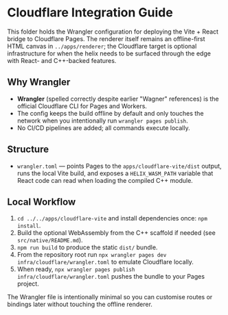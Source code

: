 # Cloudflare Integration Guide

This folder holds the Wrangler configuration for deploying the Vite + React bridge to Cloudflare Pages. The renderer itself
remains an offline-first HTML canvas in `../apps/renderer`; the Cloudflare target is optional infrastructure for when the helix
needs to be surfaced through the edge with React- and C++-backed features.

## Why Wrangler
- **Wrangler** (spelled correctly despite earlier "Wagner" references) is the official Cloudflare CLI for Pages and Workers.
- The config keeps the build offline by default and only touches the network when you intentionally run `wrangler pages publish`.
- No CI/CD pipelines are added; all commands execute locally.

## Structure
- `wrangler.toml` — points Pages to the `apps/cloudflare-vite/dist` output, runs the local Vite build, and exposes a
  `HELIX_WASM_PATH` variable that React code can read when loading the compiled C++ module.

## Local Workflow
1. `cd ../../apps/cloudflare-vite` and install dependencies once: `npm install`.
2. Build the optional WebAssembly from the C++ scaffold if needed (see `src/native/README.md`).
3. `npm run build` to produce the static `dist/` bundle.
4. From the repository root run `npx wrangler pages dev infra/cloudflare/wrangler.toml` to emulate Cloudflare locally.
5. When ready, `npx wrangler pages publish infra/cloudflare/wrangler.toml` pushes the bundle to your Pages project.

The Wrangler file is intentionally minimal so you can customise routes or bindings later without touching the offline renderer.

